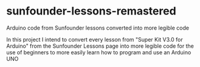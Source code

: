 # sunfounder-lessons-remastered
Arduino code from Sunfounder lessons converted into more legible code

In this project I intend to convert every lesson from "Super Kit V3.0 for Arduino" from the Sunfounder Lessons page into more legible code
for the use of beginners to more easily learn how to program and use an Arduino UNO
